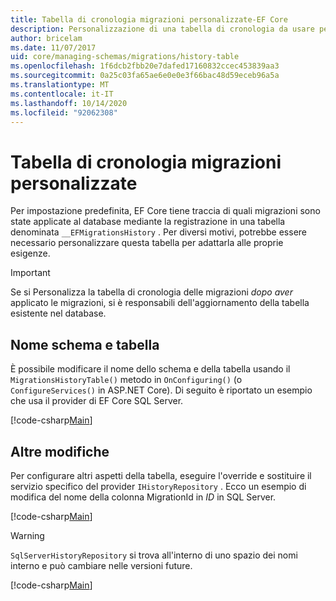 ```yaml
---
title: Tabella di cronologia migrazioni personalizzate-EF Core
description: Personalizzazione di una tabella di cronologia da usare per le migrazioni con Entity Framework Core
author: bricelam
ms.date: 11/07/2017
uid: core/managing-schemas/migrations/history-table
ms.openlocfilehash: 1f6dcb2fbb20e7dafed17160832ccec453839aa3
ms.sourcegitcommit: 0a25c03fa65ae6e0e0e3f66bac48d59eceb96a5a
ms.translationtype: MT
ms.contentlocale: it-IT
ms.lasthandoff: 10/14/2020
ms.locfileid: "92062308"
---
```

# <a name="custom-migrations-history-table"></a>Tabella di cronologia migrazioni personalizzate

Per impostazione predefinita, EF Core tiene traccia di quali migrazioni sono state applicate al database mediante la registrazione in una tabella denominata `__EFMigrationsHistory` . Per diversi motivi, potrebbe essere necessario personalizzare questa tabella per adattarla alle proprie esigenze.

> [!IMPORTANT]
> Se si Personalizza la tabella di cronologia delle migrazioni *dopo aver* applicato le migrazioni, si è responsabili dell'aggiornamento della tabella esistente nel database.

## <a name="schema-and-table-name"></a>Nome schema e tabella

È possibile modificare il nome dello schema e della tabella usando il `MigrationsHistoryTable()` metodo in `OnConfiguring()` (o `ConfigureServices()` in ASP.NET Core). Di seguito è riportato un esempio che usa il provider di EF Core SQL Server.

[!code-csharp[Main](../../../../samples/core/Schemas/Migrations/MigrationTableNameContext.cs#TableNameContext)]

## <a name="other-changes"></a>Altre modifiche

Per configurare altri aspetti della tabella, eseguire l'override e sostituire il servizio specifico del provider `IHistoryRepository` . Ecco un esempio di modifica del nome della colonna MigrationId in *ID* in SQL Server.

[!code-csharp[Main](../../../../samples/core/Schemas/Migrations/MyHistoryRepository.cs#HistoryRepositoryContext)]

> [!WARNING]
> `SqlServerHistoryRepository` si trova all'interno di uno spazio dei nomi interno e può cambiare nelle versioni future.

[!code-csharp[Main](../../../../samples/core/Schemas/Migrations/MyHistoryRepository.cs#HistoryRepository)]
